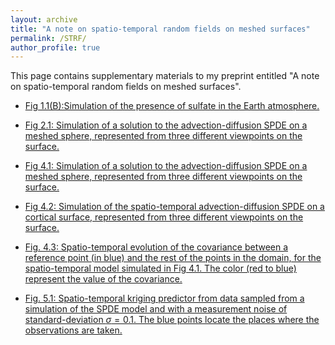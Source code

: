 ```yaml
---
layout: archive
title: "A note on spatio-temporal random fields on meshed surfaces"
permalink: /STRF/
author_profile: true
---
```



This page contains supplementary materials to my preprint entitled "A note on spatio-temporal random fields on meshed surfaces".


* [Fig 1.1(B):Simulation of the presence of sulfate in the Earth atmosphere.](../STRF/sulfate)  

* [Fig 2.1: Simulation of a solution to the advection-diffusion SPDE on a meshed sphere, represented from three different viewpoints on the surface.](../STRF/diff-sphere)  

* [Fig 4.1: Simulation of a solution to the advection-diffusion SPDE on a meshed sphere, represented from three different viewpoints on the surface.](../STRF/adv-diff-sphere)  

* [Fig 4.2: Simulation of the spatio-temporal advection-diffusion SPDE on a cortical surface, represented from three different viewpoints on the surface.](../STRF/adv-diff-brain)  

* [Fig. 4.3: Spatio-temporal evolution of the covariance between a reference point (in blue) and the rest of the points in the domain, for the spatio-temporal model simulated in Fig 4.1. The color (red to blue) represent the value of the covariance.](../STRF/adv-diff-sphere-cov)  


* [Fig. 5.1: Spatio-temporal kriging predictor from data sampled from a simulation of the SPDE model and with a  measurement noise of standard-deviation $\sigma=0.1$. The blue points locate the places where the observations are taken. ](../STRF/krig)  

